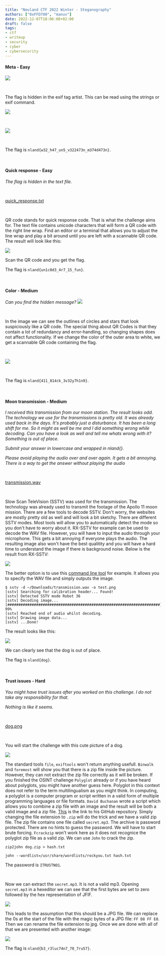 ```yaml
---
title: "Neuland CTF 2022 Winter - Steganography"
authors: ["0xFFD700", "manuv"]
date: 2022-12-07T18:06:00+02:00
draft: false
tags:
- ctf
- writeup
- security
- cyber
- cybersecurity
---
```


#### Meta - Easy

![](/images/neuland-ctf-12-2022/nature.jpg)

</br>

The flag is hidden in the exif tag artist. This can be read using the strings or exif command.

![](/images/neuland-ctf-12-2022/strings.png)

</br>

![](/images/neuland-ctf-12-2022/exif.png)

</br>

The flag is `nland{w32_h47_un5_v322473n_m374d473n}`.

</br>

#### Quick response - Easy

*The flag is hidden in the text file.*

<br>

[quick_response.txt](/files/neuland-ctf-12-2022/quick_response.txt)

<br>

QR code stands for quick response code. That is what the challenge aims for. The text file contains unicode characters that will form a QR code with the right line wrap. Find an editor or a terminal that allows you to adjust the line wrap and play a bit around until you are left with a scannable QR code. The result will look like this:

![](/images/neuland-ctf-12-2022/qr_code.png)

Scan the QR code and you get the flag.

The flag is `nland{un1c0d3_4r7_15_fun}`.

<br>

#### Color - Medium
*Can you find the hidden message?*
![](/images/neuland-ctf-12-2022/color.png)

</br>

In the image we can see the outlines of circles and stars that look suspiciously like a QR code. The special thing about QR Codes is that they contain a lot of redundancy and error-handling, so changing shapes does not affect functionality. If we change the color of the outer area to white, we get a scannable QR code containing the flag.

</br>

![](/images/neuland-ctf-12-2022/QR-Scan.jpeg)

</br>

The flag is `nland{411_814ck_3v32y7h1n9}`.

<br>

#### Moon transmission - Medium

*I received this transmission from our moon station. The result looks odd. The technology we use for the transmissions is pretty old. It was already used back in the days. It's probably just a disturbance. It has been a long shift for me. So it might as well be me and I did something wrong while decoding. Can you have a look as well and tell me whats wrong with it? Something is out of place.*

*Submit your answer in lowercase and wrapped in nland{}.*

*Please avoid playing the audio over and over again. It gets a bit annoying. There is a way to get the answer without playing the audio*

<br>

[transmission.wav](/files/neuland-ctf-12-2022/transmission.wav)

<br>

Slow Scan TeleVision (SSTV) was used for the transmission. The technology was already used to transmit the footage of the Apollo 11 moon mission. There are a few tools to decode SSTV. Don't worry, the websites are mostly pretty old as well and will look a bit sketchy. There are different SSTV modes. Most tools will allow you to automatically detect the mode so you don't have to worry about it. RX-SSTV for example can be used to decode the WAV file. However, you will have to input the audio through your microphone. This gets a bit annoying if everyone plays the audio. The resulting image also won't have the best qualitity and you will have a hard time to understand the image if there is background noise. Below is the result from RX-SSTV:

![](/images/neuland-ctf-12-2022/decode_rxsstv.jpg)

The better option is to use this [command line tool](https://github.com/colaclanth/sstv) for example. It allows you to specify the WAV file and simply outputs the image. 

```
$ sstv -d ~/Downloads/transmission.wav -o test.png
[sstv] Searching for calibration header... Found!    
[sstv] Detected SSTV mode Robot 36
[sstv] Decoding image...   [#####################################################################]  99%
[sstv] Reached end of audio whilst decoding.
[sstv] Drawing image data...
[sstv] ...Done!
```

The result looks like this:

![](/images/neuland-ctf-12-2022/decode_cli_sstv.png)

We can clearly see that the dog is out of place.

The flag is `nland{dog}`.

<br>

#### Trust issues - Hard

*You might have trust issues after you worked on this challenge. I do not take any responsibility for that.*

*Nothing is like it seems.*

<br>

[dog.png](/files/neuland-ctf-12-2022/dog.png)

<br>

You will start the challenge with this cute picture of a dog. 

![](/images/neuland-ctf-12-2022/dog.png)

The standard tools `file`, `exiftools` won't return anything usefull. `Binwalk` and `foremost` will show you that there is a zip file inside the picture. However, they can not extract the zip file correctly as it will be broken. If you finished the OSINT challenge `Polyglot` already or if you have heard about polyglots, you might have another guess here.
Polyglot in this context does not refer to the term multilingualism as you might think. In computing, a polyglot is a computer program or script written in a valid form of multiple programming languages or file formats. `David Buchanan` wrote a script which allows you to combine a zip file with an image and the result will be both a valid image and a zip file. [This](https://github.com/DavidBuchanan314/tweetable-polyglot-png) is the link to his GitHub repository. Simply changing the file extension to `.zip` will do the trick and we have a valid zip file. The zip file contains one file called `secret.mp3`. The archive is password protected. There are no hints to guess the password. We will have to start brute forcing. `Fcrackzip` won't work here as it does not recognice the polyglot zip file as a valid zip. We can use `John` to crack the zip.

```
zip2john dog.zip > hash.txt
```

```
john --wordlist=/usr/share/wordlists/rockyou.txt hash.txt
```

The password is `ITRUSTNO1`. 

<br>

Now we can extract the `secret.mp3`. It is not a valid mp3. Opening `secret.mp3` in a hexeditor we can see that the first bytes are set to zero followed by the hex representation of JFIF. 

![](/images/neuland-ctf-12-2022/hexeditor.png)

This leads to the assumption that this should be a JPG file. We can replace the 0s at the start of the file with the magic bytes of a JPG file: `FF D8 FF E0`. Then we can rename the file extension to jpg. Once we are done with all of that we are presented with another image:

![](/images/neuland-ctf-12-2022/this_is_fine.jpg)

The flag is `nland{b3_r3luc74n7_70_7ru57}`.
